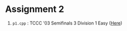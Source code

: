 # Assignment 2

1. `p1.cpp` : TCCC '03 Semifinals 3 Division 1 Easy ([Here](https://community.topcoder.com/stat?c=problem_statement&pm=1259))
